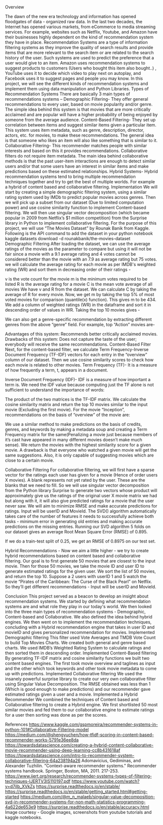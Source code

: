 Overview

The dawn of the new era technology and information has opened floodgates of data - organized raw data. In the last two decades, the Internet has opened various markets, from eCommerce to media streaming services. For example, websites such as Netflix, Youtube, and Amazon have their businesses highly dependent on the kind of recommendation system they have in place.
Recommendation Systems are a type of information filtering systems as they improve the quality of search results and provide items that are more relevant to the search item or are related to the search history of the user. Such systems are used to predict the preference that a user would give to an item. Amazon uses recommendation systems to suggest products to customers (Users who bought this item also bought..) , YouTube uses it to decide which video to play next on autoplay, and Facebook uses it to suggest pages and people you may know.
In this project, we will see the different kinds of recommendation systems and implement them using data manipulation and Python Libraries.
Types of Recommendation Systems
There are basically 3 main types of recommendations systems –
Demographic Filtering- They offer general recommendations to every user, based on movie popularity and/or genre. The simple idea behind this system is that movies that are more critically acclaimed and are popular will have a higher probability of being enjoyed by someone from the average audience.
Content-Based Filtering- They set up correlation between items and suggest similar items given a particular item. This system uses item metadata, such as genre, description, director, actors, etc. for movies, to make these recommendations. The general idea is that someone who likes an item will also like something that is similar to it.
Collaborative Filtering- This recommender matches people with similar interests and based on this it provides recommendations. Collaborative filters do not require item metadata. The main idea behind collaborative methods is that the past user-item interactions are enough to detect similar users and/or that some users have an interest in similar items and make predictions based on these estimated relationships.
Hybrid Systems- Hybrid recommendation systems tend to bring multiple recommendation techniques together and try to get the best of multiple worlds. For example a hybrid of content based and collaborative filtering.
Implementation
We will start by creating a simple demographic filtering system, using a similar rating system used by IMDb to predict popular movies across genres. Then we will pick up a subset from our dataset (Due to limited computation power) and use cosine similarity function to implement Content-based filtering. We will then use singular vector decomposition (which became popular in 2009 from Netflix’s $1 million competition) from the Surprise library in Python to implement collaborative filtering.
For the purpose of this project, we will use “The Movies Dataset” by Rounak Banik from Kaggle. Following is the API command to add the dataset in your python notebook
kaggle datasets download -d rounakbanik/the-movies-dataset
Demographic Filtering
After loading the dataset, we can use the average ratings of the movies as the parameter to compare but using it will not be fair since a movie with a 9.1 average rating and 4 votes cannot be considered better than the movie with an 7.9 as average rating but 75 votes. we will calculate the average rating for each movie as per IMDB's weighted rating (WR) and sort them in decreasing order of their ratings -

v is the vote count for the movie
m is the minimum votes required to be listed 
R is the average rating for a movie
C is the mean vote average of all movies
We have v and R from the dataset. We can calculate C by taking the average of R for every movie. Now, we get m by taking the top 5% of most voted movies for comparison (quantile(x) function). This gives m to be 434.
We add a column of weighted ratings (WR) in the dataframe and sort it in descending order of values in WR. Taking the top 10 movies gives -

We can also get a genre-specific recommendation by extracting different genres from the above “genre” field. For example, top “Action” movies are-


Advantages of this system: Recommends better critically acclaimed movies.
Drawbacks of this system: Does not capture the taste of the user; everybody will receive the same recommendations.
Content-Based Filter
Next, for the content-based filter, we calculate Term Frequency-Inverse Document Frequency (TF-IDF) vectors for each entry in the “overview” column of our dataset. Then we use cosine similarity scores to check how each movie is related to other movies. 
Term Frequency (TF)- It is a measure of how frequently a term, t, appears in a document.

Inverse Document Frequency (IDF)- IDF is a measure of how important a term is. We need the IDF value because computing just the TF alone is not sufficient to understand the importance of words:

The product of the two matrices is the TF-IDF matrix.
We calculate the cosine similarity matrix and return the top 10 movies similar to the input movie (Excluding the first movie). For the movie “Inception”, recommendations on the basis of “overview” of the movie are:

We use a similar method to make predictions on the basis of credits, genres, and keywords by making a metadata soup and creating a Term Frequency matrix for the same(Penalizing a movie just because members of it’s cast have appeared in many different movies doesn’t make much sense). We return the movies with the highest similarity score for a given movie. A drawback is that everyone who watched a given movie will get the same suggestions. Also, it is only capable of suggesting movies which are close to a certain movie.


Collaborative Filtering
For collaborative filtering, we will first have a sparse vector for the ratings each user has given for a movie (Hence of order users X movies). A blank represents not yet rated by the user. These are the blanks that we need to fill. So we will use singular vector decomposition from the Python library Surprise to generate two vectors whose product will approximately give us the ratings of the original user X movie matrix we had but along with it, it will also give predicted ratings for a movie that the user never saw. We will aim to minimize RMSE and make accurate predictions for ratings. Input will be userID and MovieId.
The SVD() algorithm automatically takes care of the number of features it needs to successfully achieve both tasks - minimum error in generating old entries and making accurate predictions on the missing entries.
Running our SVD algorithm 5 folds on our dataset gives an average Root Mean Square Error (RMSE) of 0.895.

If we do a train-test split of 0.25, we get an RMSE of 0.8975 on our test set.

Hybrid Recommendations -
Now we aim a little higher - we try to create hybrid recommendations based on content based and collaborative filtering. Our goal is to first generate 50 movies that are closest to the input movie. Then for those 50 movies, we take the movie ID and user ID to generate estimated ratings for the given user. We  sort the list of 50 movies, and return the top 10.
Suppose a 2 users with userID 1 and 5 watch the movie “Pirates of the Caribbean: The Curse of the Black Pearl” on Netflix. So they’ll get different recommendations - 
Input will be userID and MovieId. 


Conclusion
This project served as a beacon to develop an insight about recommendation systems. We started by defining what recommendation systems are and what role they play in our today's world. We then looked into the three main types of recommendation systems - Demographic, Content-based and Collaborative. We also defined the idea behind hybrid engines. We then went on to implement the recommendation techniques, concluding with a Hybrid recommendation engine that takes in user ID and movieID and gives personalized recommendation for movies.
Implemented Demographic filtering
This filter used Vote Averages and TMDB Vote Count to build Top Movies Charts. We created both general and genre based charts. We used IMDB’s Weighted Rating System to calculate ratings and then sorted them in descending order.
Implemented Content-Based filtering
By generating TF-IDF matrix and cosine similarity functions we built two content based engines. The first took movie overview and taglines as input and the other which took keywords and other took movie metadata to come up with predictions.
Implemented Collaborative filtering
We used the insanely powerful surprise library to create our very own collaborative filter using Singular Value Decomposition. The RMSE obtained was less than 1 (Which is good enough to make predictions) and our recommender gave estimated ratings given a user and a movie. 
Implemented a Hybrid Recommender
We combined the techniques of Content based and Collaborative filtering to create a Hybrid engine. We first shortlisted 50 most similar movies and fed them to our collaborative engine to estimate ratings for a user then sorting was done as per the scores.


References
https://www.kaggle.com/gspmoreira/recommender-systems-in-python-101#Collaborative-Filtering-model
https://medium.com/@shengyuchen/how-tfidf-scoring-in-content-based-recommender-works-5791e36ee8da
https://towardsdatascience.com/creating-a-hybrid-content-collaborative-movie-recommender-using-deep-learning-cc8b431618af
https://towardsdatascience.com/intro-to-recommender-system-collaborative-filtering-64a238194a26
Adomavicius, Gediminas, and Alexander Tuzhilin. "Context-aware recommender systems." Recommender systems handbook. Springer, Boston, MA, 2011. 217-253.
https://www.ijert.org/research/recommender-systems-types-of-filtering-techniques-IJERTV3IS110197.pdf
https://www.youtube.com/watch?v=d7iIb_XVkZs
https://surprise.readthedocs.io/en/stable/
https://surprise.readthedocs.io/en/stable/getting_started.html#getting-started
https://medium.com/@m_n_malaeb/singular-value-decomposition-svd-in-recommender-systems-for-non-math-statistics-programming-4a622de653e9
https://surprise.readthedocs.io/en/stable/accuracy.html
Image courtesy - Google images, screenshots from youtube tutorials and kaggle notebooks.
